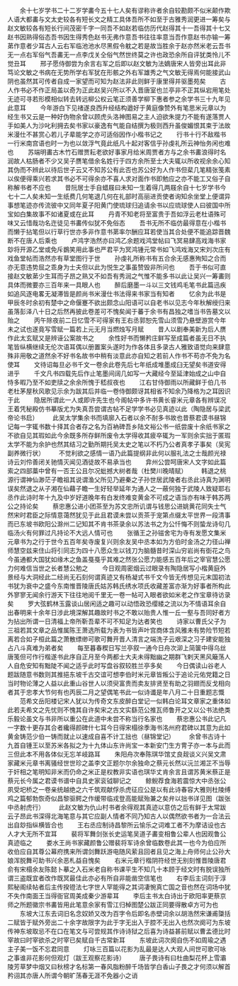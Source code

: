 <!-- { "loadSidebar": true } -->
　　余十七岁学书二十二岁学畵今五十七人矣有谬称许者余自较勘颇不似米颠作欺人语大都畵与文太史较各有短长文之精工具体吾所不如至于古雅秀润更进一筹矣与赵文敏较各有短长行间茂密千字一同吾不如赵若临仿历代赵得其十一吾得其十七又赵书因熟得俗态吾书因生得秀色赵书无弗作意吾书往往率意当吾作意赵书亦输一筹苐作意者少耳古人云右军临池池水尽黑假令躭之若是故当胜余于赵亦然米老云吾书无一点右军俗气吾畵无一点李戊关仝俗气然世终莫之许也政恐余所自评犹类怜儿不觉丑耳 
　　邢子愿侍御尝为余言右军之后即以赵文敏为法嫡唐宋人皆旁出耳此非笃论文敏之书病在无势所学右军犹在形骸之外右军雄秀之气文敏无得焉何能接武山阴也虽然其可传者自成一家望而可知为赵法非此则鲜于康里得并驱墨苑矣 
　　古人作书必不作正局盖以奇为正此赵吴兴所以不入晋唐室也兰亭非不正其纵宕用笔处无迹可寻若形模相似转去转远柳公权云笔正须善学柳下惠者参之余学书三十九年见此意耳 
　　今年游白下见禇遂良西升经结构遒好于黄庭像赞外有笔思米元章以为经生书又云是一种好伪物余曾以顾虎头洛神图易之主人迫欲朱提力不能有遂落贾人手如美人为沙叱利拥去矣书家以豪逸有气能自结撰为极则西升虽俊媚恨其束于法故米漫仕不甚赏心若儿子辈能学之亦可适俗因作小楷书记之 
　　行书十行不敌楷书一行米南宫语也时一为也以敛浮气竟此纸凡十起对客信乎孙虔礼所云神怡务闲也难也 
　　苏端明畵古木竹石赠贾耘老欲好事家月给米周贾者方与之余书畵浪得时名润故人枯肠者不少又吴子赝笔借余名姓行于四方余所至士大夫辄以所收视余余心知其伪而不辨此以待后世子云又不知苏公有此否也苏公好为人作书但棐几笔精张笺素以俟便得乘兴若求其书必不可得余亦不喜人求对面作书即勉应之亦不能工又俗子自称解书者不应也 
　　昔阮居士手自蜡屐曰未知一生着得几两屐余自十七岁学书今七十二人矣未知一生纸费几何笔退几何在礼部时高丽进贡使者询知余坐堂上便谓异事想笔迹亦传流彼中又同年夏子阳黄门使琉球归追请余书以应琉球使人曰彼国中所宝如白集故事不如诸夏或在此耳 
　　丹青不知老将至富贵于吾如浮云老杜语殊可味又云惜哉功名迕徒见书畵传似犹不免俗态 
　　吾书无所不临仿最得意在小楷书而懒于拈笔但以行草行世亦多非作意书苐率尔酬应耳若使当其合处便不能追踪晋魏断不在唐人后乘也 
　　卢鸿字浩然亦曰鸿乙余题戏鸿堂帖曰飞冥易肆高戏海书家玅将开源乙堂或免斥鷃笑用此事也严君平为冥鸿锺元常书如飞鸿戏海又宋刘次庄有戏鱼堂帖而浩然亦有草堂图行于世 
　　孙虔礼所称书有五合余无感惠殉知之合而亦无意违势屈之乖身为士夫但以此为悦生之事虽赞毁非所问也 
　　吾于书似可直接赵文敏苐少生耳而子昂之熟又不如吾有秀润之气惟不能多书以此让吴兴一筹畵则具体而微要亦三百年来一具眼人也 
　　醉后磨墨一斗以三文钱鸡毛笔书此篇迅疾如追风逐电畧无凝滞皆是颜尚书米漫仕书法得来书家当有知者 
　　忆余为此书是甲辰冬时余初有楚中之命偃蹇不欲出颇念山阳语可以自老书以见志今年秋解绶归来虽落彭泽八十日之后然再披此卷差可不愧矣闻于蕃于余书有昌独之嗜当书告墓文以贻之 
　　丙午除夜前二日忆雪不可得家有王右丞郭恕先雪山须雪乃悬壁游赏今年未之试也遂竟写雪赋一篇若上元无月当燃烛写月赋 
　　昔人以剧奉美新为后人赝作此太玄赋又是辨诬公案故书之 
　　余性好书而懒矜庄鲜写至成篇者虽无日不执笔皆纵横继续无伦次语耳偶以册置案头遂时为作各体且多录古人雅致语觉向来肆意殊非用敬之道然余不好书名故书中稍有淡意此亦自知之若前人作书不苟亦不免为名使耳 
　　文待诏每旦必书千文一卷余此卷先后七年纸成堆墨成臼无望矣书道安得进乎 
　　千文凡书四载先后作止笔墨间阔几如写一大藏经今至延津始成之山中自恃多暇乃至不如吏牍之余余所愧于嵇叔夜也 
　　江右甘侍御雨以所藏鲜于伯几书老杜茅屋秋风歌见示余为跋其后并临一卷侍御颇讶其相省不知余乃降格为之耳因识于此 
　　隐居所谓此一人或即许先生也今阁帖中多许书黄长睿米元章各有辨误况王着凭秘殿仿书摹版尤为失真吾尝谓古帖不足学学书必见真迹以此（陶隐居与梁武帝论书启） 
　　此吴太学集余书而填廓入石者以余不耐多书故也昔蔡君谟书昼锦记每一字辄书数十择其合者存之名为百衲碑吾乡陆文裕公书一纸尝废十余纸书家之不欲自见其瑕如此今余既多所存鲜所废令太学得收其疲卒辄为一军则余实拙于匿瑕太学不能为余护也然其结习之勤所期托吴太史之笔以不朽乃公者真孝子事矣（吴宪副养微行状） 
　　不觉利欲之感情一语乃此篇提纲非此何以服礼法之士哉颜光禄诗云刘伶善闭关驰情灭闻见酒徒故不易承当也 
　　弇州公尝呵唐宋人文字如此篇索之四部藁中曾有一否王公且尔况蚍撼大树者哉（杜樊川晚晴赋） 
　　韩退之桃源行谓神仙渺茫子瞻祖其说谓渔父所见乃避秦之子孙世居武陵者右丞此诗真为渊明误矣然退之从子湘在仙藉子瞻一生好轻举延年为通人之一蔽何独于武陵人致疑耶右丞作此诗时年十九及中岁好道晚年有白发终难变黄金不可成之语当亦有味于韩苏两公之持论矣 
　　蔡忠惠公进小团茶至为苏文忠所讥谓与钱思公进姚黄花同失士气然宋时君臣之际情意蔼然犹见于此且君谟未尝以贡茶于宠第点缀太平世界一段清事而已东坡书欧阳公滁州二记知其不肯书茶录余以苏法书之为公忏悔不则蛰龙诗句几临汤火有何罪过凡持论不大远人情可也 
　　张循王之孙镃舍宅为寺有发愿文集米元章书为之行于世今五百年矣寺废复兴则余友吴中丞本如为方伯时金汤之力径山禅师慧空兹来住山将引同志为四十八愿众生以钱刀为脑髓昔时深山穷岩尚有衘花之鸟今虽通都大国犹如缘木之鱼盖戞戞乎其难之然张公愿力能感五百年后之宰官慧公愿力何难信当世之长者慧公勉之 
　　今日观周密烟云过眼录有陶隐居写小楷黄庭外景经与大洞经此二经尚无石刻何谓真迹又有杨凝式书千文今皆无传想见元末国初法书犹为衰中之盛今东南惟晋陵唐氏姑苏韩氏绣水项氏收藏差富亦渐为好事者所构此外寥寥无闻余行游天下往往地阅千里无一卷一帖可入眼者欲如米老之作宝章待访录矣 
　　罗大弦鹤林玉露谈山居闲适之趣可以动悟政恐缨緌之流以为不情语耳余自出春明来十余年日涉此境深解其趣故时书之不敢以贻贵人惟一丘一壑与吾同好者方为拈出所谓一日清福上帝所靳吾辈不可不知足为达者笑也 
　　诗家以曹氏父子为三祖若其文章之品惟属陈王萧选所载为表为书皆声叶宫商体含风雅未有势险节短若离若合如子桓此篇之萧散缥缈可歌可舞开晋人清言之端洗子云艰深之习子建安能独占八斗真难为弟者矣 
　　每至暮春稧日写兰亭叙一通今日舟次泖上简箧中得乌丝唐笺但可作行楷遂书此序自正月至今两都士大夫未得黜幽之期群飞剌天黑风簸荡人人自危安知有黜陡不闻之适乎此时写盘谷叙较胜兰亭多矣 
　　今日偶读山谷老人题跋随意书数则其推挹东坡千古交谊可想李伯时米元章皆叛公于追论元佑党籍之日当时物论薄之人益以此重山谷世人以须臾富贵而卖友排贤至有助之羽翅而反戈相向者其于忠孝大节何有也丙辰二月之望偶笔书此一似诗谶是年八月二十日重题志慨 
　　范希文岳阳楼记宋人犹以为传奇文东皮醉白堂记一似韩白论耳文章家之重体如此若夫希文之先忧则不愧其自许矣宋之古文实繇范公推瓦师鲁开之又以公书法绝类乐毅论虽文与书非所以重公在此道中未尝不称当行名家也 
　　蔡忠惠公书此记凡一字数十更存其合者纔得颜碑什七耳今日得宋榻徐季海书洺州府君碑以其意为此如黄金铸范少伯一铸而就止以速成自喜不计工拙也（昼锦堂记） 
　　余曾书古诗十九首自锺王以至苏米各拟之为十九体山东许尚宝一本新安门生方冑子亦一本与此而三但此本不用各体似无忘羊岐路耳 
　　朱阳舟次奉陈琪华馆丈良觌谈义兴吴文肃家藏米元章书离骚经世世珍之盖李文正题尔尔余独命之蔡元长然以沅兰湘芷不当辱于奸相之笔明知非米而仍命之米正是权教非实语也琪华丈肯余言且谓苏黄米蔡正是蔡元长今属之君谟书谱中自具史家衮钺聊记之 
　　鲸鲵荐食海若震惊大中丞张公夙受圯桥之一卷亲统越绝之六千筑观献俘杀虎征应公是以有此诗春容大雅则杜陵缚鸡之篇郁勃恢奇似昌黎驱鳄之作缓带临戎登高能赋殆兼之矣弁以拙书详见图（跋张中丞射虎行） 
　　此赵文敏为仇山村书者余得观其真迹以意仿之后有鲜于太常跋云子昂此书深得北海笔意与其它应副人情者不同乃知古人以偶然欲书者为一合法云出自玅指纵横皆合也 
　　王右丞应制诗昌黎所云愉乐之词难工者不为摩诘设也古人才大无所不宜耳 
　　裴将军舞剑张长史运笔吴道子畵变相鲁公辈人也因观鲁公真迹临之 
　　娄水王尚书家藏颜鲁公赠裴将军诗余曾临数卷此其一也今为伯应所收伯应自其尊公幕府携来所谓剑舞跃游电随风萦且回者且见之海上舟师何止公孙大娘浑脱舞可助书兴余恶札益自愧矣 
　　右米元章行楷阴符经世无别刻惟晋陵唐君俞有宋榻余友陈懿卜摹之入石米老自称书课平生不知几十本顾于经文时有脱误独所谓三盗既宜者改作既冥最佳此亦必有所自非能凿空信笔也 
　　右李后主词刻于淳熙秘阁续帖者后主传揆镫法七字世人罕能得之其词凄惋真亡国之音也然在词场中犹不失作南面王当得衙官周美成秦少游辈耳 
　　李后主书太白诗出于欧阳率更蔡京师之所题徽宗书畵皆用此笔意余家有雪江归棹图楚公跋正同要得散卓方可为也 
　　东坡大江东去词旧名念奴娇又改为百字令后即名赤壁词余以胡浩然宋谦甫櫽括二赋皆于赋外旁出二十余字故限字为此于字无出入于腔不无出入也然次阕可为东坡传神东坡取忌不在口在笔文与可尝规其作诗诗狱之后喜为诗益甚前赋以曹孟德比时宰故曰时宰欲杀之时宰已矣赋自千古常新耳 
　　东坡此词次阕自伤不如周瑜之遇主子美一饭不忘君同意 
　　灯咏三百篇以花影为乱最是达人大观人间世可歌可咏之事谁非花影何但观灯（跋王观察花影诗） 
　　唐子畏诗有曰杜曲梨花杯上雪灞陵芳草梦中烟又曰秋榜才名标第一春风脂粉醉千场皆学白香山子畏之才何须以解首矜诩其亦唐人所谓今朝旷荡春无涯不免器小之诮 
